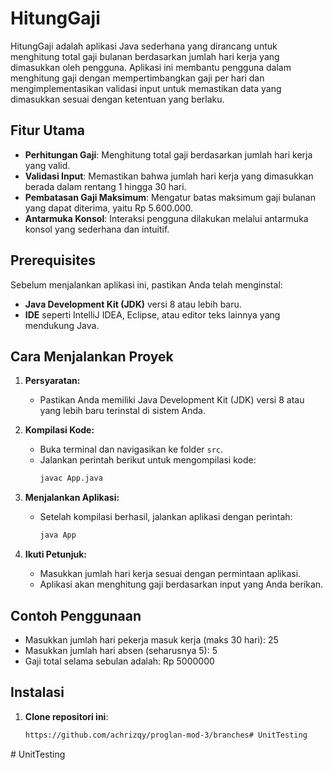 # HitungGaji

HitungGaji adalah aplikasi Java sederhana yang dirancang untuk menghitung total gaji bulanan berdasarkan jumlah hari kerja yang dimasukkan oleh pengguna. Aplikasi ini membantu pengguna dalam menghitung gaji dengan mempertimbangkan gaji per hari dan mengimplementasikan validasi input untuk memastikan data yang dimasukkan sesuai dengan ketentuan yang berlaku.

## Fitur Utama

- **Perhitungan Gaji**: Menghitung total gaji berdasarkan jumlah hari kerja yang valid.
- **Validasi Input**: Memastikan bahwa jumlah hari kerja yang dimasukkan berada dalam rentang 1 hingga 30 hari.
- **Pembatasan Gaji Maksimum**: Mengatur batas maksimum gaji bulanan yang dapat diterima, yaitu Rp 5.600.000.
- **Antarmuka Konsol**: Interaksi pengguna dilakukan melalui antarmuka konsol yang sederhana dan intuitif.

## Prerequisites

Sebelum menjalankan aplikasi ini, pastikan Anda telah menginstal:

- **Java Development Kit (JDK)** versi 8 atau lebih baru.
- **IDE** seperti IntelliJ IDEA, Eclipse, atau editor teks lainnya yang mendukung Java.

## Cara Menjalankan Proyek

1. **Persyaratan:**
   - Pastikan Anda memiliki Java Development Kit (JDK) versi 8 atau yang lebih baru terinstal di sistem Anda.

2. **Kompilasi Kode:**
   - Buka terminal dan navigasikan ke folder `src`.
   - Jalankan perintah berikut untuk mengompilasi kode:
     ```bash
     javac App.java
     ```

3. **Menjalankan Aplikasi:**
   - Setelah kompilasi berhasil, jalankan aplikasi dengan perintah:
     ```bash
     java App
     ```

4. **Ikuti Petunjuk:**
   - Masukkan jumlah hari kerja sesuai dengan permintaan aplikasi.
   - Aplikasi akan menghitung gaji berdasarkan input yang Anda berikan.


## Contoh Penggunaan
- Masukkan jumlah hari pekerja masuk kerja (maks 30 hari): 25
- Masukkan jumlah hari absen (seharusnya 5): 5
- Gaji total selama sebulan adalah: Rp 5000000

## Instalasi

1. **Clone repositori ini**:
   ```bash
   https://github.com/achrizqy/proglan-mod-3/branches#   U n i t T e s t i n g  
 #   U n i t T e s t i n g  
 